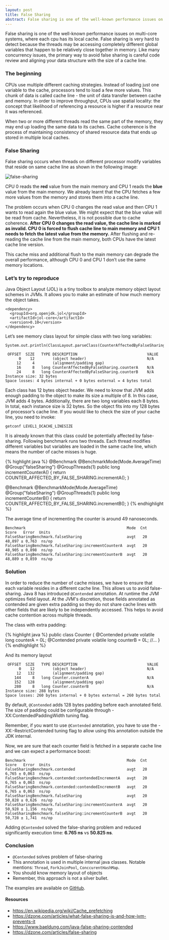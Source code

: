 ```yaml
---
layout: post
title: False Sharing
abstract: False sharing is one of the well-known performance issues on multi-core systems, where each cpu has its local cache. 
---
```

False sharing is one of the well-known performance issues on multi-core systems, where each cpu has its local cache. False sharing is very hard to detect because the threads may be accessing completely different global variables that happen to be relatively close together in memory. Like many concurrency issues, the primary way to avoid false sharing is careful code review and aligning your data structure with the size of a cache line. 

### The beginning

CPUs use multiple different caching strategies. Instead of loading just one variable to the cache, processors tend to load a few more values. This chunk of data is called cache line - the unit of data transfer between cache and memory. In order to improve throughput, CPUs use spatial locality: the concept that likelihood of referencing a resource is higher if a resource near it was referenced.  

When two or more different threads read the same part of the memory, they may end up loading the same data to its caches. Cache coherence is the process of maintaining consistency of shared resource data that ends up stored in multiple local caches.

### False Sharing

False sharing occurs when threads on different processor modify variables that reside on same cache line as shown in the following image:

![false-sharing](/assets/false-sharing.jpg)

CPU 0 reads the **red** value from the main memory and CPU 1 reads the **blue** value from the main memory. We already learnt that the CPU fetches a few more values from the memory and stores them into a cache line.

The problem occurs when CPU 0 changes the read value and then CPU 1 wants to read again the blue value. We might expect that the blue value will be read from cache. Nevertheless, it is not possible due to cache coherence. **After CPU 0 changes the read value, the cache line is marked as invalid. CPU 0 is forced to flush cache line to main memory and CPU 1 needs to fetch the latest value from the memory.** After flushing and re-reading the cache line from the main memory, both CPUs have the latest cache line version.

This cache miss and additional flush to the main memory can degrade the overall performance, although CPU 0 and CPU 1 don’t use the same memory locations. 

### Let’s try to reproduce

Java Object Layout (JOL) is a tiny toolbox to analyze memory object layout schemes in JVMs. It allows you to make an estimate of how much memory the object takes. 

```
<dependency>
  <groupId>org.openjdk.jol</groupId>
  <artifactId>jol-core</artifactId>
  <version>0.10</version>
</dependency>
```

Let’s see memory class layout for simple class with two long variables:

```
System.out.println(ClassLayout.parseClass(CounterAffectedByFalseSharing.class).toPrintable());

 OFFSET  SIZE   TYPE DESCRIPTION                               VALUE
      0    12        (object header)                           N/A
     12     4        (alignment/padding gap)                  
     16     8   long CounterAffectedByFalseSharing.counterA    N/A
     24     8   long CounterAffectedByFalseSharing.counterB    N/A
Instance size: 32 bytes
Space losses: 4 bytes internal + 0 bytes external = 4 bytes total
```

Each class has 12 bytes object header. We need to know that JVM adds enough padding to the object to make its size a multiple of 8. 
In this case, JVM adds 4 bytes. Additionally, there are two long variables each 8 bytes. 
In total, each instance size is 32 bytes. So the object fits into my 128 bytes of processor’s cache line. 
If you would like to check the size of your cache line, you need to invoke: 

```
getconf LEVEL1_DCACHE_LINESIZE
```

It is already known that this class could be potentially affected by false-sharing. 
Following benchmark runs two threads. Each thread modifies different variables but variables are loaded in the same cache line, 
which means the number of cache misses is huge. 

{% highlight java %}
@Benchmark
@BenchmarkMode(Mode.AverageTime)
@Group("falseSharing")
@GroupThreads(1)
public long incrementCounterA() {
   return COUNTER_AFFECTED_BY_FALSE_SHARING.incrementA();
}

@Benchmark
@BenchmarkMode(Mode.AverageTime)
@Group("falseSharing")
@GroupThreads(1)
public long incrementCounterB() {
   return COUNTER_AFFECTED_BY_FALSE_SHARING.incrementB();
}
{% endhighlight %}

The average time of incrementing the counter is around 49 nanoseconds. 

```
Benchmark                                             Mode  Cnt   Score   Error  Units
FalseSharingBenchmark.falseSharing                    avgt   20  48,897 ± 0,763  ns/op
FalseSharingBenchmark.falseSharing:incrementCounterA  avgt   20  48,905 ± 0,898  ns/op
FalseSharingBenchmark.falseSharing:incrementCounterB  avgt   20  48,889 ± 0,859  ns/op
```

### Solution

In order to reduce the number of cache misses, we have to ensure that each variable resides in a different cache line. 
This allows us to avoid false-sharing. Java 8 has introduced `@Contended` annotation. 
At runtime the JVM optimizes field layout. At the JVM's discretion, 
those fields annotated as contended are given extra padding so they do not share cache lines with other fields that are likely to be independently accessed. 
This helps to avoid cache contention across multiple threads.

The class with extra padding:

{% highlight java %}
public class Counter {
   @Contended
   private volatile long counterA = 0L;
   @Contended
   private volatile long counterB = 0L;
//...
}
{% endhighlight %}

And its memory layout

```
 OFFSET  SIZE   TYPE DESCRIPTION                               VALUE
      0    12        (object header)                           N/A
     12   132        (alignment/padding gap)                  
    144     8   long Counter.counterA                          N/A
    152   128        (alignment/padding gap)                  
    280     8   long Counter.counterB                          N/A
Instance size: 288 bytes
Space losses: 260 bytes internal + 0 bytes external = 260 bytes total
```

By default, `@Contended` adds 128 bytes padding before each annotated field. 
The size of padding could be configurable through -XX:ContendedPaddingWidth tuning flag.

Remember, if you want to use `@Contended` annotation, you have to use the -XX:-RestrictContended tuning flag to allow using this annotation outside the JDK internal.

Now, we are sure that each counter field is fetched in a separate cache line and we can expect a performance boost:

```
Benchmark                                             Mode  Cnt   Score   Error  Units
FalseSharingBenchmark.contended                       avgt   20   6,765 ± 0,063  ns/op
FalseSharingBenchmark.contended:contendedIncrementA   avgt   20   6,765 ± 0,063  ns/op
FalseSharingBenchmark.contended:contendedIncrementB   avgt   20   6,765 ± 0,063  ns/op
FalseSharingBenchmark.falseSharing                    avgt   20  50,828 ± 0,626  ns/op
FalseSharingBenchmark.falseSharing:incrementCounterA  avgt   20  50,928 ± 1,156  ns/op
FalseSharingBenchmark.falseSharing:incrementCounterB  avgt   20  50,728 ± 1,741  ns/op
```

Adding `@Contended` solved the false-sharing problem and reduced significantly execution time: **6.765 ns** vs **50.825 ns**.

### Conclusion

* `@Contended` solves problem of false-sharing
* This annotation is used in multiple internal java classes. Notable mentions: `Thread`, `ForkJoinPool`, `ConccurentHashMap`. 
* You should know memory layout of objects
* Remember, this approach is not a silver bullet. 

The examples are available on [GitHub](https://github.com/wkoszolko/false-sharing).

#### Resources

* https://en.wikipedia.org/wiki/Cache_prefetching
* https://dzone.com/articles/what-false-sharing-is-and-how-jvm-prevents-it
* https://www.baeldung.com/java-false-sharing-contended
* https://dzone.com/articles/false-sharing



